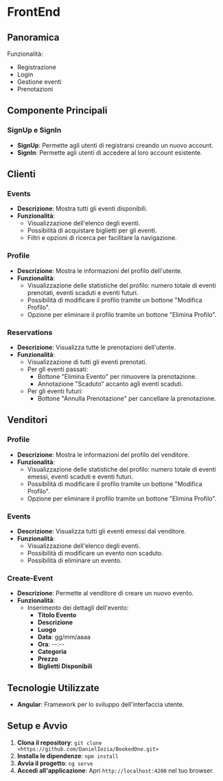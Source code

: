 # FrontEnd

## Panoramica
Funzionalità: 
-  Registrazione 
- Login 
- Gestione eventi 
- Prenotazioni

## Componente Principali

### SignUp e SignIn

- **SignUp**: Permette agli utenti di registrarsi creando un nuovo account.
- **SignIn**: Permette agli utenti di accedere al loro account esistente.

## Clienti

### Events

- **Descrizione**: Mostra tutti gli eventi disponibili.
- **Funzionalità**:
  - Visualizzazione dell'elenco degli eventi.
  - Possibilità di acquistare biglietti per gli eventi.
  - Filtri e opzioni di ricerca per facilitare la navigazione.

### Profile

- **Descrizione**: Mostra le informazioni del profilo dell'utente.
- **Funzionalità**:
  - Visualizzazione delle statistiche del profilo: numero totale di eventi prenotati, eventi scaduti e eventi futuri.
  - Possibilità di modificare il profilo tramite un bottone "Modifica Profilo".
  - Opzione per eliminare il profilo tramite un bottone "Elimina Profilo".

### Reservations

- **Descrizione**: Visualizza tutte le prenotazioni dell'utente.
- **Funzionalità**:
  - Visualizzazione di tutti gli eventi prenotati.
  - Per gli eventi passati:
    - Bottone "Elimina Evento" per rimuovere la prenotazione.
    - Annotazione "Scaduto" accanto agli eventi scaduti.
  - Per gli eventi futuri:
    - Bottone "Annulla Prenotazione" per cancellare la prenotazione.

## Venditori

### Profile

- **Descrizione**: Mostra le informazioni del profilo del venditore.
- **Funzionalità**:
  - Visualizzazione delle statistiche del profilo: numero totale di eventi emessi, eventi scaduti e eventi futuri.
  - Possibilità di modificare il profilo tramite un bottone "Modifica Profilo".
  - Opzione per eliminare il profilo tramite un bottone "Elimina Profilo".


### Events

- **Descrizione**: Visualizza tutti gli eventi emessi dal venditore.
- **Funzionalità**:
  - Visualizzazione dell'elenco degli eventi.
  - Possibilità di modificare un evento non scaduto.
  - Possibilità di eliminare un evento.

### Create-Event

- **Descrizione**: Permette al venditore di creare un nuovo evento.
- **Funzionalità**:
  - Inserimento dei dettagli dell'evento:
    - **Titolo Evento**
    - **Descrizione**
    - **Luogo**
    - **Data**: gg/mm/aaaa
    - **Ora**: --:--
    - **Categoria**
    - **Prezzo**
    - **Biglietti Disponibili**

## Tecnologie Utilizzate

- **Angular**: Framework per lo sviluppo dell'interfaccia utente.

## Setup e Avvio

1. **Clona il repository**: `git clone <https://github.com/DanielIozia/BookedOne.git>`
2. **Installa le dipendenze**: `npm install`
3. **Avvia il progetto**: `ng serve`
4. **Accedi all'applicazione**: Apri `http://localhost:4200` nel tuo browser.


